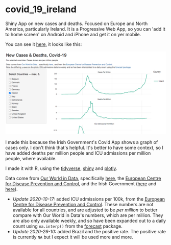 # covid_19_ireland

Shiny App on new cases and deaths. Focused on Europe and North America, particularly Ireland. It is a Progressive Web App, so you can 'add it to home screen' on Android and iPhone and get it on yer mobile. 

You can see it [here](https://robertmylesmcdonnell.shinyapps.io/covid/), it looks like this:

![covid_app_image](img/covidapp.png)

I made this because the Irish Government's Covid App shows a graph of cases only. I don't think that's helpful. It's better to have some context, so I have added deaths per million people and ICU admissions per million people, where available. 

I made it with R, using the [tidyverse](https://www.tidyverse.org/), [shiny](https://shiny.rstudio.com/) and [plotly](https://plotly.com/).

Data come from [Our World in Data](https://ourworldindata.org/), specifically [here](https://covid.ourworldindata.org/data/owid-covid-data.csv), the [European Centre for Disease Prevention and Control](https://www.ecdc.europa.eu/en/publications-data/download-data-hospital-and-icu-admission-rates-and-current-occupancy-covid-19), and the Irish Government ([here](https://covid-19.geohive.ie/datasets/27d401c9ae084097bb1f3a69b69462a1_0) and [here](https://data-osi.opendata.arcgis.com/datasets/c85b428153724f8385257d3c9826cf43_0/data?selectedAttribute=AREA)).  
  

- *Update 2020-10-17:* added ICU admissions per 100k, from the [European Centre for Disease Prevention and Control](ttps://www.ecdc.europa.eu/en/publications-data/download-data-hospital-and-icu-admission-rates-and-current-occupancy-covid-19). These numbers are not available for all countries, and are adjusted to be _per million_ to better compare with Our World in Data's numbers, which are per million. They are also only available weekly, and so have been expanded out to a daily count using `na.interp()` from the [forecast](ttps://github.com/robjhyndman/forecast) package.  
- *Update 2020-26-10:* added Brazil and the positive rate. The positive rate is currently `NA` but I expect it will be used more and more. 

